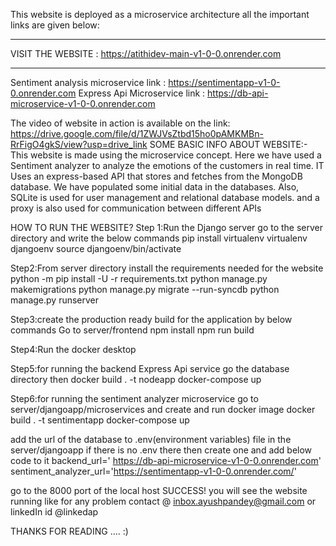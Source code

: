 This website is deployed as a microservice architecture all the important links are given below:
***********************************************************************************************
VISIT THE WEBSITE : https://atithidev-main-v1-0-0.onrender.com 
**********************************************************************************************

Sentiment analysis microservice link  :  https://sentimentapp-v1-0-0.onrender.com
Express Api Microservice link : https://db-api-microservice-v1-0-0.onrender.com


The video  of website in action is available on the link:  https://drive.google.com/file/d/1ZWJVsZtbd15ho0pAMKMBn-RrFigO4gkS/view?usp=drive_link 
SOME BASIC INFO ABOUT WEBSITE:-
This website is made using the microservice concept. Here we have used a Sentiment analyzer to analyze the emotions of the customers in real time.
IT Uses an express-based API that stores and fetches from the MongoDB database. We have populated some initial data in the databases.
Also, SQLite is used for user management and relational database models.
and a proxy is also used for communication between different APIs

HOW TO RUN THE WEBSITE?
Step 1:Run the Django server go to the server directory and write the below commands
pip install virtualenv
virtualenv djangoenv
source djangoenv/bin/activate

Step2:From server directory install the requirements needed for the website
python -m pip install -U -r requirements.txt
python manage.py makemigrations
python manage.py migrate --run-syncdb
python manage.py runserver

Step3:create the production ready build for the application by below commands 
Go to server/frontend 
npm install
npm run build 


Step4:Run the docker desktop 

Step5:for running the backend Express Api service go the database directory then
docker build . -t nodeapp
docker-compose up

Step6:for running the sentiment analyzer microservice go to server/djangoapp/microservices and create and run docker image 
docker build . -t sentimentapp
docker-compose up

add the url of the database to .env(environment variables) file in the server/djangoapp if there is  no .env  there then create one and add below code to it 
backend_url=' https://db-api-microservice-v1-0-0.onrender.com'
sentiment_analyzer_url='https://sentimentapp-v1-0-0.onrender.com/'


go to the 8000 port of the local host 
SUCCESS! you will see the website running like for any problem contact @ inbox.ayushpandey@gmail.com or linkedIn id @linkedap

THANKS FOR READING ....   :)






